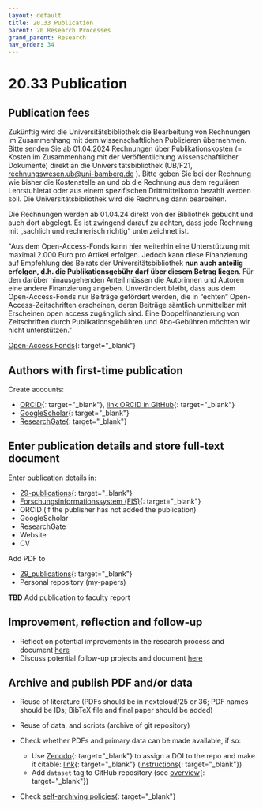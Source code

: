 ```yaml
---
layout: default
title: 20.33 Publication
parent: 20 Research Processes
grand_parent: Research
nav_order: 34
---
```


# 20.33 Publication

## Publication fees

Zukünftig wird die Universitätsbibliothek die Bearbeitung von Rechnungen im Zusammenhang mit dem wissenschaftlichen Publizieren übernehmen. Bitte senden Sie ab 01.04.2024 Rechnungen über Publikationskosten (= Kosten im Zusammenhang mit der Veröffentlichung wissenschaftlicher Dokumente) direkt an die Universitätsbibliothek (UB/F21, rechnungswesen.ub@uni-bamberg.de ). Bitte geben Sie bei der Rechnung wie bisher die Kostenstelle an und ob die Rechnung aus dem regulären Lehrstuhletat oder aus einem spezifischen Drittmittelkonto bezahlt werden soll. Die Universitätsbibliothek wird die Rechnung dann bearbeiten.

Die Rechnungen werden ab 01.04.24 direkt von der Bibliothek gebucht und auch dort abgelegt. Es ist zwingend darauf zu achten, dass jede Rechnung mit „sachlich und rechnerisch richtig“ unterzeichnet ist.

"Aus dem Open-Access-Fonds kann hier weiterhin eine Unterstützung mit maximal 2.000 Euro pro Artikel erfolgen. Jedoch kann diese Finanzierung auf Empfehlung des Beirats der Universitätsbibliothek **nun auch anteilig erfolgen, d.h. die Publikationsgebühr darf über diesem Betrag liegen**. Für den darüber hinausgehenden Anteil müssen die Autorinnen und Autoren eine andere Finanzierung angeben. Unverändert bleibt, dass aus dem Open-Access-Fonds nur Beiträge gefördert werden, die in “echten“ Open-Access-Zeitschriften erscheinen, deren Beiträge sämtlich unmittelbar mit Erscheinen open access zugänglich sind. Eine Doppelfinanzierung von Zeitschriften durch Publikationsgebühren und Abo-Gebühren möchten wir nicht unterstützen."

[Open-Access Fonds](https://www.uni-bamberg.de/ub/forschen-und-publizieren/open-access-publizieren/foerderung-oa-artikel/){: target="_blank"}

## Authors with first-time publication

Create accounts:

- [ORCID](https://ORCID.org/){: target="_blank"}, [link ORCID in GitHub](https://github.blog/changelog/2024-03-13-authenticate-ORCID-id/){: target="_blank"}
- [GoogleScholar](https://scholar.google.com/intl/de/scholar/citations.html){: target="_blank"}
- [ResearchGate](https://www.researchgate.net/){: target="_blank"}

## Enter publication details and store full-text document

Enter publication details in:

- [29-publications](https://digital-work-lab.github.io/handbook/docs/20-research/29-publications.html){: target="_blank"}
- [Forschungsinformationssystem (FIS)](https://fis.uni-bamberg.de/mydspace){: target="_blank"}
- ORCID (if the publisher has not added the publication)
- GoogleScholar
- ResearchGate
- Website
- CV

Add PDF to

- [29_publications](https://nc-2272638881871040784.nextcloud-ionos.com/index.php/apps/files/?dir=/20-research/29_publications&fileid=1264){: target="_blank"}
- Personal repository (my-papers)

**TBD** Add publication to faculty report

## Improvement, reflection and follow-up

- Reflect on potential improvements in the research process and document [here](20.35.improvement.html)
- Discuss potential follow-up projects and document [here](20.09.ideas.html)

## Archive and publish PDF and/or data

- Reuse of literature (PDFs should be in nextcloud/25 or 36; PDF names should be IDs; BibTeX file and final paper should be added)
- Reuse of data, and scripts (archive of git repository)
- Check whether PDFs and primary data can be made available, if so:

  - Use [Zenodo](https://zenodo.org/){: target="_blank"} to assign a DOI to the repo and make it citable: [link](https://zenodo.org/account/settings/github/){: target="_blank"} ([instructions](https://coderefinery.github.io/github-without-command-line/doi/){: target="_blank"})
  - Add `dataset` tag to GitHub repository (see [overview](https://github.com/orgs/digital-work-lab/repositories?q=topic%3Adataset){: target="_blank"})

- Check [self-archiving policies](https://openpolicyfinder.jisc.ac.uk/){: target="_blank"}
